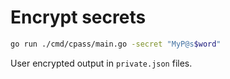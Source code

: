# Encrypt secrets

```bash
go run ./cmd/cpass/main.go -secret "MyP@s$word"
```

User encrypted output in `private.json` files.